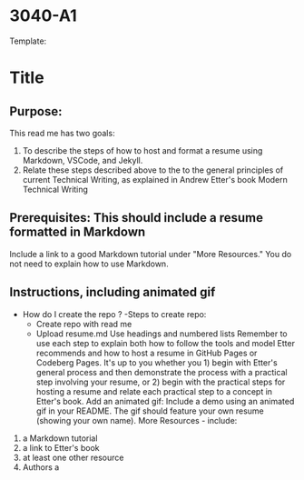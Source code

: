 # 3040-A1
Template: 

# Title
## Purpose: 
This read me has two goals: 
1. To describe the steps of how to host and format a resume using Markdown, VSCode, and Jekyll. 
2. Relate these steps described above to the to the general principles of current Technical
Writing, as explained in Andrew Etter's book Modern Technical Writing

## Prerequisites: This should include a resume formatted in Markdown
Include a link to a good Markdown tutorial under "More Resources." You do not need
to explain how to use Markdown.
## Instructions, including animated gif

 - How do I create the repo ? 
    -Steps to create repo: 
    - Create repo with read me 
    - Upload resume.md 
Use headings and numbered lists
Remember to use each step to explain
both how to follow the tools and model Etter
recommends and how to host a resume in GitHub Pages or Codeberg Pages. It's up to
you whether you 1) begin with Etter's general process and then demonstrate the
process with a practical step involving your resume, or 2) begin with the practical
steps for hosting a resume and relate each practical step to a concept in Etter's book.
Add an animated gif: Include a demo using an animated gif in your README. The gif
should feature your own resume (showing your own name).
More Resources - include:
1. a Markdown tutorial
2. a link to Etter's book
3. at least one other resource
5. Authors a
